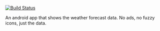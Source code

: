 [![Build Status](https://travis-ci.org/HerrAachen/WeatherApp.svg?branch=master)](https://travis-ci.org/HerrAachen/WeatherApp)

An android app that shows the weather forecast data. No ads, no fuzzy icons, just the data.